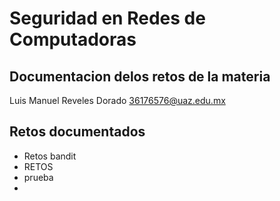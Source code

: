 # Seguridad en Redes de Computadoras
## Documentacion delos retos de la materia

Luis Manuel Reveles Dorado
36176576@uaz.edu.mx

## Retos documentados 
- Retos bandit
- RETOS
- prueba
- 
